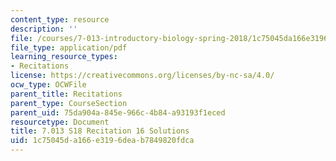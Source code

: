 ```yaml
---
content_type: resource
description: ''
file: /courses/7-013-introductory-biology-spring-2018/1c75045da166e3196deab7849820fdca_MIT7_013s18R16S.pdf
file_type: application/pdf
learning_resource_types:
- Recitations
license: https://creativecommons.org/licenses/by-nc-sa/4.0/
ocw_type: OCWFile
parent_title: Recitations
parent_type: CourseSection
parent_uid: 75da904a-845e-966c-4b84-a93193f1eced
resourcetype: Document
title: 7.013 S18 Recitation 16 Solutions
uid: 1c75045d-a166-e319-6dea-b7849820fdca
---
```

